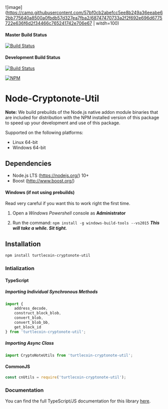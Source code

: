 ![image](https://camo.githubusercontent.com/57bf0cb2abefcc5ee8b249a36eeabe62bb775640a8500a0fbdb57d327ea7fba2/68747470733a2f2f692e696d6775722e636f6d2f34466c765241742e706e67 | witdh=100)

#### Master Build Status
[![Build Status](https://github.com/turtlecoin/node-cryptonote-util/workflows/CI%20Build%20Tests/badge.svg?branch=master)](https://github.com/turtlecoin/node-cryptonote-util/actions)

#### Development Build Status
[![Build Status](https://github.com/turtlecoin/node-cryptonote-util/workflows/CI%20Build%20Tests/badge.svg?branch=development)](https://github.com/turtlecoin/node-cryptonote-util/actions)

[![NPM](https://nodei.co/npm/turtlecoin-cryptonote-util.png?downloads=true&stars=true)](https://nodei.co/npm/turtlecoin-cryptonote-util/)

# Node-Cryptonote-Util

**Note:** We build prebuilds of the Node.js native addon module binaries that are included for distribution with the NPM
installed version of this package to speed up your development and use of this package.

Supported on the following platforms:

* Linux 64-bit
* Windows 64-bit

## Dependencies

* Node.js LTS (https://nodejs.org/) 10+
* Boost (http://www.boost.org/)

#### Windows (if not using prebuilds)

Read very careful if you want this to work right the first time.

1) Open a *Windows Powershell* console as **Administrator**

2) Run the command: `npm install -g windows-build-tools --vs2015`
   ***This will take a while. Sit tight.***

## Installation

```bash
npm install turtlecoin-cryptonote-util
```

### Intialization

#### TypeScript

##### Importing Individual Synchronous Methods

```javascript
import { 
    address_decode, 
    construct_block_blob, 
    convert_blob, 
    convert_blob_bb, 
    get_block_id 
} from 'turtlecoin-cryptonote-util';
```

##### Importing Async Class

```javascript
import CryptoNoteUtils from 'turtlecoin-cryptonote-util';
```

#### CommonJS

```javascript
const cnUtils = require('turtlecoin-cryptonote-util');
```

### Documentation

You can find the full TypeScript/JS documentation for this library [here](https://cnutils.turtlecoin.dev).
